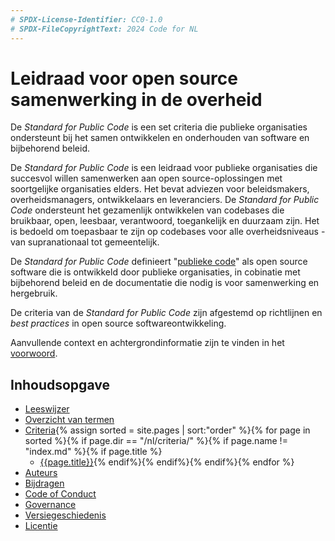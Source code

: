 ```yaml
---
# SPDX-License-Identifier: CC0-1.0
# SPDX-FileCopyrightText: 2024 Code for NL
---
```


# Leidraad voor open source samenwerking in de overheid

De *Standard for Public Code* is een set criteria die publieke organisaties ondersteunt bij het samen ontwikkelen en onderhouden van software en bijbehorend beleid.

De *Standard for Public Code* is een leidraad voor publieke organisaties die succesvol willen samenwerken aan open source-oplossingen met soortgelijke organisaties elders. Het bevat adviezen voor beleidsmakers, overheidsmanagers, ontwikkelaars en leveranciers. De *Standard for Public Code* ondersteunt het gezamenlijk ontwikkelen van codebases die bruikbaar, open, leesbaar, verantwoord, toegankelijk en duurzaam zijn. Het is bedoeld om toepasbaar te zijn op codebases voor alle overheidsniveaus - van supranationaal tot gemeentelijk.

De *Standard for Public Code* definieert "[publieke code](glossary.html#publieke-code)" als open source software die is ontwikkeld door publieke organisaties, in cobinatie met bijbehorend beleid en de documentatie die nodig is voor samenwerking en hergebruik.

De criteria van de *Standard for Public Code* zijn afgestemd op richtlijnen en _best practices_ in open source softwareontwikkeling.

Aanvullende context en achtergrondinformatie zijn te vinden in het [voorwoord](foreword.md).

## Inhoudsopgave

* [Leeswijzer](readers-guide.md)
* [Overzicht van termen](glossary.md)
* [Criteria](criteria/){% assign sorted = site.pages | sort:"order" %}{% for page in sorted %}{% if page.dir == "/nl/criteria/" %}{% if page.name != "index.md" %}{% if page.title %}
  * [{{page.title}}]({{site.baseurl}}{{page.url}}){% endif%}{% endif%}{% endif%}{% endfor %}
* [Auteurs](AUTHORS.md)
* [Bijdragen](CONTRIBUTING.md)
* [Code of Conduct](CODE_OF_CONDUCT.md)
* [Governance](GOVERNANCE.md)
* [Versiegeschiedenis](CHANGELOG.md)
* [Licentie](LICENSE.md)
